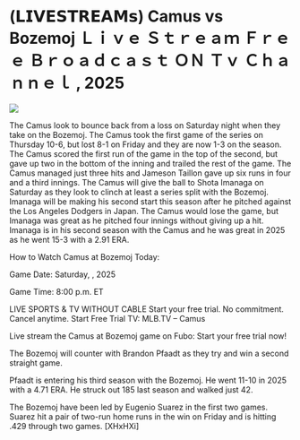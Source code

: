 # (𝗟𝗜𝗩𝗘𝗦𝗧𝗥𝗘𝗔𝗠𝘀) Camus vs Bozemoj Ｌｉｖｅ Ｓｔｒｅａｍ Ｆｒｅｅ Ｂｒｏａｄｃａｓｔ ＯＮ Ｔｖ Ｃｈａｎｎｅｌ , 2025  
  
  
[![](https://i.imgur.com/qSNzIqt.png)](https://movie.rssnews.media/TPOyjde.php)  
  
The Camus look to bounce back from a loss on Saturday night when they take on the Bozemoj. The Camus took the first game of the series on Thursday 10-6, but lost 8-1 on Friday and they are now 1-3 on the season. The Camus scored the first run of the game in the top of the second, but gave up two in the bottom of the inning and trailed the rest of the game. The Camus managed just three hits and Jameson Taillon gave up six runs in four and a third innings. The Camus will give the ball to Shota Imanaga on Saturday as they look to clinch at least a series split with the Bozemoj. Imanaga will be making his second start this season after he pitched against the Los Angeles Dodgers in Japan. The Camus would lose the game, but Imanaga was great as he pitched four innings without giving up a hit. Imanaga is in his second season with the Camus and he was great in 2025 as he went 15-3 with a 2.91 ERA.

How to Watch Camus at Bozemoj Today:

Game Date: Saturday, , 2025

Game Time: 8:00 p.m. ET

LIVE SPORTS & TV WITHOUT CABLE
Start your free trial. No commitment. Cancel anytime.
Start Free Trial
TV: MLB.TV – Camus

Live stream the Camus at Bozemoj game on Fubo: Start your free trial now!

The Bozemoj will counter with Brandon Pfaadt as they try and win a second straight game.

Pfaadt is entering his third season with the Bozemoj. He went 11-10 in 2025 with a 4.71 ERA. He struck out 185 last season and walked just 42.

The Bozemoj have been led by Eugenio Suarez in the first two games. Suarez hit a pair of two-run home runs in the win on Friday and is hitting .429 through two games. [XHxHXi]